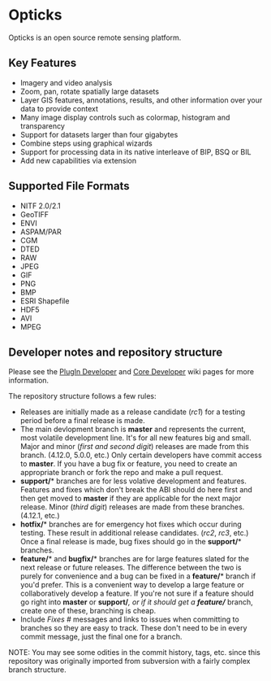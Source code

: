 # Opticks
Opticks is an open source remote sensing platform.

## Key Features
* Imagery and video analysis
* Zoom, pan, rotate spatially large datasets
* Layer GIS features, annotations, results, and other information over your data to provide context
* Many image display controls such as colormap, histogram and transparency
* Support for datasets larger than four gigabytes
* Combine steps using graphical wizards
* Support for processing data in its native interleave of BIP, BSQ or BIL
* Add new capabilities via extension

## Supported File Formats
* NITF 2.0/2.1
* GeoTIFF
* ENVI
* ASPAM/PAR
* CGM
* DTED
* RAW
* JPEG
* GIF
* PNG
* BMP
* ESRI Shapefile
* HDF5
* AVI
* MPEG

## Developer notes and repository structure
Please see the [PlugIn Developer](https://opticks.org/x/CAAY) and [Core Developer](https://opticks.org/x/CgAY) wiki pages for more information.

The repository structure follows a few rules:
- Releases are initially made as a release candidate (_rc1_) for a testing period before a final release is made.
- The main devlopment branch is **master** and represents the current, most volatile development line. It's for all new features big and small. Major and minor (_first and second digit_) releases are made from this branch. (4.12.0, 5.0.0, etc.) Only certain developers have commit access to **master**. If you have a bug fix or feature, you need to create an appropriate branch or fork the repo and make a pull request. 
- **support/*** branches are for less volative development and features. Features and fixes which don't break the ABI should do here first and then get moved to **master** if they are applicable for the next major release. Minor (_third digit_) releases are made from these branches. (4.12.1, etc.)
- **hotfix/*** branches are for emergency hot fixes which occur during testing. These result in additional release candidates. (_rc2_, _rc3_, etc.) Once a final release is made, bug fixes should go in the **support/*** branches.
- **feature/*** and **bugfix/*** branches are for large features slated for the next release or future releases. The difference between the two is purely for convenience and a bug can be fixed in a **feature/*** branch if you'd prefer. This is a convenient way to develop a large feature or collaboratively develop a feature. If you're not sure if a feature should go right into **master** or **support/***, or if it should get a **feature/*** branch, create one of these, branching is cheap.
- Include _Fixes #_ messages and links to issues when committing to branches so they are easy to track. These don't need to be in every commit message, just the final one for a branch.

NOTE: You may see some odities in the commit history, tags, etc. since this repository was originally imported from subversion with a fairly complex branch structure.
